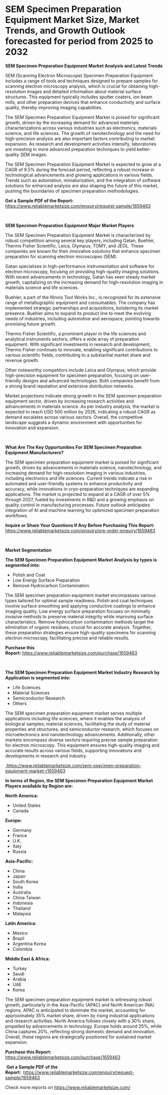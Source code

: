 <p><h1>SEM Specimen Preparation Equipment Market Size, Market Trends, and Growth Outlook forecasted for period from 2025 to 2032</h1></p><p><strong>SEM Specimen Preparation Equipment Market Analysis and Latest Trends</strong></p>
<p><p>SEM (Scanning Electron Microscope) Specimen Preparation Equipment includes a range of tools and techniques designed to prepare samples for scanning electron microscopy analysis, which is crucial for obtaining high-resolution images and detailed information about material surface structures. This equipment typically includes sputter coaters, ion beam mills, and other preparation devices that enhance conductivity and surface quality, thereby improving imaging capabilities.</p><p>The SEM Specimen Preparation Equipment Market is poised for significant growth, driven by the increasing demand for advanced materials characterizations across various industries such as electronics, materials science, and life sciences. The growth of nanotechnology and the need for high-precision analysis are also important factors contributing to market expansion. As research and development activities intensify, laboratories are investing in more advanced preparation techniques to yield better-quality SEM images.</p><p>The SEM Specimen Preparation Equipment Market is expected to grow at a CAGR of 9.5% during the forecast period, reflecting a robust increase in technological advancements and growing applications in various fields. Trends such as automation, miniaturization, and the integration of software solutions for enhanced analysis are also shaping the future of this market, pushing the boundaries of specimen preparation methodologies.</p></p>
<p><strong>Get a Sample PDF of the Report:&nbsp;</strong> <a href="https://www.reliablemarketsize.com/enquiry/request-sample/1659463?utm_campaign=3354&utm_medium=2&utm_source=Github&utm_content=ia&utm_term=23032025&utm_id=sem-specimen-preparation-equipment">https://www.reliablemarketsize.com/enquiry/request-sample/1659463</a></p>
<p>&nbsp;</p>
<p><strong>SEM Specimen Preparation Equipment Major Market Players</strong></p>
<p><p>The SEM Specimen Preparation Equipment Market is characterized by robust competition among several key players, including Gatan, Buehler, Thermo Fisher Scientific, Leica, Olympus, TOMY, and JEOL. These companies are known for their innovative solutions that enhance specimen preparation for scanning electron microscopes (SEM).</p><p>Gatan specializes in high-performance instrumentation and software for electron microscopy, focusing on providing high-quality imaging solutions. With recent advancements in technology, Gatan has seen steady market growth, capitalizing on the increasing demand for high-resolution imaging in materials science and life sciences.</p><p>Buehler, a part of the Illinois Tool Works Inc., is recognized for its extensive range of metallographic equipment and consumables. The company has implemented strategic partnerships and acquisitions, bolstering its market presence. Buehler aims to expand its product line to meet the evolving needs of industries, including automotive and aerospace, pointing towards promising future growth.</p><p>Thermo Fisher Scientific, a prominent player in the life sciences and analytical instruments sectors, offers a wide array of preparation equipment. With significant investments in research and development, Thermo Fisher continues to innovate, enabling significant contributions to various scientific fields, contributing to a substantial market share and revenue growth.</p><p>Other noteworthy competitors include Leica and Olympus, which provide high-precision equipment for specimen preparation, focusing on user-friendly designs and advanced technologies. Both companies benefit from a strong brand reputation and extensive distribution networks.</p><p>Market projections indicate strong growth in the SEM specimen preparation equipment sector, driven by increasing research activities and advancements in materials science. As per industry analysis, the market is expected to reach USD 500 million by 2026, indicating a robust CAGR as demand escalates across various sectors. Overall, the competitive landscape suggests a dynamic environment with opportunities for innovation and expansion.</p></p>
<p>&nbsp;</p>
<p><strong>What Are The Key Opportunities For SEM Specimen Preparation Equipment Manufacturers?</strong></p>
<p><p>The SEM specimen preparation equipment market is poised for significant growth, driven by advancements in materials science, nanotechnology, and increasing demand for high-resolution imaging in various industries, including electronics and life sciences. Current trends indicate a rise in automated and user-friendly systems to enhance productivity and accuracy, while innovations in cryo-preparation techniques are expanding applications. The market is projected to expand at a CAGR of over 5% through 2027, fueled by investments in R&D and a growing emphasis on quality control in manufacturing processes. Future outlook anticipates integration of AI and machine learning for optimized specimen preparation workflows.</p></p>
<p><strong>Inquire or Share Your Questions If Any Before Purchasing This Report:</strong> <a href="https://www.reliablemarketsize.com/enquiry/pre-order-enquiry/1659463?utm_campaign=3354&utm_medium=2&utm_source=Github&utm_content=ia&utm_term=23032025&utm_id=sem-specimen-preparation-equipment">https://www.reliablemarketsize.com/enquiry/pre-order-enquiry/1659463</a></p>
<p>&nbsp;</p>
<p><strong>Market Segmentation</strong></p>
<p><strong>The SEM Specimen Preparation Equipment Market Analysis by types is segmented into:</strong></p>
<p><ul><li>Polish and Coat</li><li>Low Energy Surface Preparation</li><li>Remove Hydrocarbon Contamination</li></ul></p>
<p><p>The SEM specimen preparation equipment market encompasses various types tailored for optimal sample readiness. Polish and coat techniques involve surface smoothing and applying conductive coatings to enhance imaging quality. Low energy surface preparation focuses on minimally invasive methods to preserve material integrity while improving surface characteristics. Remove hydrocarbon contamination methods target the elimination of organic residues, crucial for accurate analysis. Together, these preparation strategies ensure high-quality specimens for scanning electron microscopy, facilitating precise and reliable results.</p></p>
<p><strong>Purchase this Report:&nbsp;</strong><a href="https://www.reliablemarketsize.com/purchase/1659463?utm_campaign=3354&utm_medium=2&utm_source=Github&utm_content=ia&utm_term=23032025&utm_id=sem-specimen-preparation-equipment">https://www.reliablemarketsize.com/purchase/1659463</a></p>
<p>&nbsp;</p>
<p><strong>The SEM Specimen Preparation Equipment Market Industry Research by Application is segmented into:</strong></p>
<p><ul><li>Life Sciences</li><li>Material Sciences</li><li>Semiconductor Research</li><li>Others</li></ul></p>
<p><p>The SEM specimen preparation equipment market serves multiple applications including life sciences, where it enables the analysis of biological samples; material sciences, facilitating the study of material properties and structures; and semiconductor research, which focuses on microelectronics and nanotechnology advancements. Additionally, other markets encompass diverse sectors requiring precise sample preparation for electron microscopy. This equipment ensures high-quality imaging and accurate results across various fields, supporting innovations and developments in research and industry.</p></p>
<p><a href="https://www.reliablemarketsize.com/sem-specimen-preparation-equipment-market-r1659463?utm_campaign=3354&utm_medium=2&utm_source=Github&utm_content=ia&utm_term=23032025&utm_id=sem-specimen-preparation-equipment">&nbsp;https://www.reliablemarketsize.com/sem-specimen-preparation-equipment-market-r1659463</a></p>
<p><strong>In terms of Region, the SEM Specimen Preparation Equipment Market Players available by Region are:</strong></p>
<p>
    <p> <strong> North America: </strong>
        <ul>
            <li>United States</li>
            <li>Canada</li>
        </ul>
        </p> 
    <p> <strong> Europe: </strong>
        <ul>
            <li>Germany</li>
            <li>France</li>
            <li>U.K.</li>
            <li>Italy</li>
            <li>Russia</li>
        </ul>
        </p> 
    <p> <strong> Asia-Pacific: </strong>
        <ul>
            <li>China</li>
            <li>Japan</li>
            <li>South Korea</li>
            <li>India</li>
            <li>Australia</li>
            <li>China Taiwan</li>
            <li>Indonesia</li>
            <li>Thailand</li>
            <li>Malaysia</li>
        </ul>
        </p> 
    <p> <strong> Latin America: </strong>
        <ul>
            <li>Mexico</li>
            <li>Brazil</li>
            <li>Argentina Korea</li>
            <li>Colombia</li>
        </ul>
        </p> 
    <p> <strong> Middle East & Africa: </strong>
        <ul>
            <li>Turkey</li>
            <li>Saudi</li>
            <li>Arabia</li>
            <li>UAE</li>
            <li>Korea</li>
        </ul>
    </p>
    </p>
<p><p>The SEM specimen preparation equipment market is witnessing robust growth, particularly in the Asia-Pacific (APAC) and North American (NA) regions. APAC is anticipated to dominate the market, accounting for approximately 35% market share, driven by rising industrial applications and research activities. North America follows closely with a 30% share, propelled by advancements in technology. Europe holds around 25%, while China captures 20%, reflecting strong domestic demand and innovation. Overall, these regions are strategically positioned for sustained market expansion.</p></p>
<p><strong>Purchase this Report: </strong><a href="https://www.reliablemarketsize.com/purchase/1659463?utm_campaign=3354&utm_medium=2&utm_source=Github&utm_content=ia&utm_term=23032025&utm_id=sem-specimen-preparation-equipment">https://www.reliablemarketsize.com/purchase/1659463</a></p>
<p>&nbsp;<strong>Get a Sample PDF of the Report:&nbsp;&nbsp;</strong><a href="https://www.reliablemarketsize.com/enquiry/request-sample/1659463?utm_campaign=3354&utm_medium=2&utm_source=Github&utm_content=ia&utm_term=23032025&utm_id=sem-specimen-preparation-equipment">https://www.reliablemarketsize.com/enquiry/request-sample/1659463</a></p>
<p><strong></strong></p>
<p>Check more reports on <a href="https://www.reliablemarketsize.com/?utm_campaign=3354&utm_medium=2&utm_source=Github&utm_content=ia&utm_term=23032025&utm_id=sem-specimen-preparation-equipment">https://www.reliablemarketsize.com/</a></p>